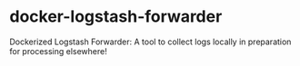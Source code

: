 # docker-logstash-forwarder
Dockerized Logstash Forwarder: A tool to collect logs locally in preparation for processing elsewhere!
